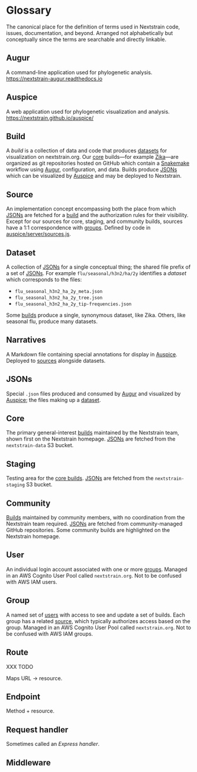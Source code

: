 # Glossary

The canonical place for the definition of terms used in Nextstrain code, issues, documentation, and beyond.
Arranged not alphabetically but conceptually since the terms are searchable and directly linkable.

## Augur

A command-line application used for phylogenetic analysis.
<https://nextstrain-augur.readthedocs.io>

## Auspice

A web application used for phylogenetic visualization and analysis.
<https://nextstrain.github.io/auspice/>

## Build

A _build_ is a collection of data and code that produces [datasets](#dataset) for visualization on nextstrain.org.
Our [core](#core) builds—for example [Zika](https://github.com/nextstrain/zika)—are organized as git repositories hosted on GitHub which contain a [Snakemake](https://snakemake.readthedocs.io) workflow using [Augur](https://nextstrain-augur.readthedocs.io), configuration, and data.
Builds produce [JSONs](#jsons) which can be visualized by [Auspice](https://nextstrain.github.io/auspice/) and may be deployed to Nextstrain.

## Source

An implementation concept encompassing both the place from which [JSONs](#jsons) are fetched for a [build](#build) and the authorization rules for their visibility.
Except for our sources for core, staging, and community builds, sources have a 1:1 correspondence with [groups](#group).
Defined by code in [auspice/server/sources.js](https://github.com/nextstrain/nextstrain.org/blob/master/auspice/server/sources.js).

## Dataset

A collection of [JSONs](#jsons) for a single conceptual thing; the shared file prefix of a set of [JSONs](#jsons).
For example `flu/seasonal/h3n2/ha/2y` identifies a _dataset_ which corresponds to the files:

* `flu_seasonal_h3n2_ha_2y_meta.json`
* `flu_seasonal_h3n2_ha_2y_tree.json`
* `flu_seasonal_h3n2_ha_2y_tip-frequencies.json`

Some [builds](#build) produce a single, synonymous dataset, like Zika.
Others, like seasonal flu, produce many datasets.

## Narratives

A Markdown file containing special annotations for display in [Auspice](#auspice).
Deployed to [sources](#source) alongside datasets.

## JSONs

Special `.json` files produced and consumed by [Augur](#augur) and visualized by [Auspice](#auspice); the files making up a [dataset](#dataset).

## Core

The primary general-interest [builds](#build) maintained by the Nextstrain team, shown first on the Nextstrain homepage.
[JSONs](#jsons) are fetched from the `nextstrain-data` S3 bucket.

## Staging

Testing area for the [core builds](#core).
[JSONs](#jsons) are fetched from the `nextstrain-staging` S3 bucket.

## Community

[Builds](#build) maintained by community members, with no coordination from the Nextstrain team required.
[JSONs](#jsons) are fetched from community-managed GitHub repositories.
Some community builds are highlighted on the Nextstrain homepage.

## User

An individual login account associated with one or more [groups](#group).
Managed in an AWS Cognito User Pool called `nextstrain.org`.
Not to be confused with AWS IAM users.

## Group

A named set of [users](#user) with access to see and update a set of builds.
Each group has a related [source](#source), which typically authorizes access based on the group.
Managed in an AWS Cognito User Pool called `nextstrain.org`.
Not to be confused with AWS IAM groups.

## Route

XXX TODO

Maps URL → resource.

## Endpoint

Method + resource.

## Request handler

Sometimes called an _Express handler_.

## Middleware
